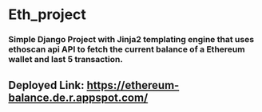 # Eth_project
### Simple Django Project with Jinja2 templating engine that uses ethoscan api API to fetch the current balance of a Ethereum wallet and last 5 transaction.
## Deployed Link: https://ethereum-balance.de.r.appspot.com/
